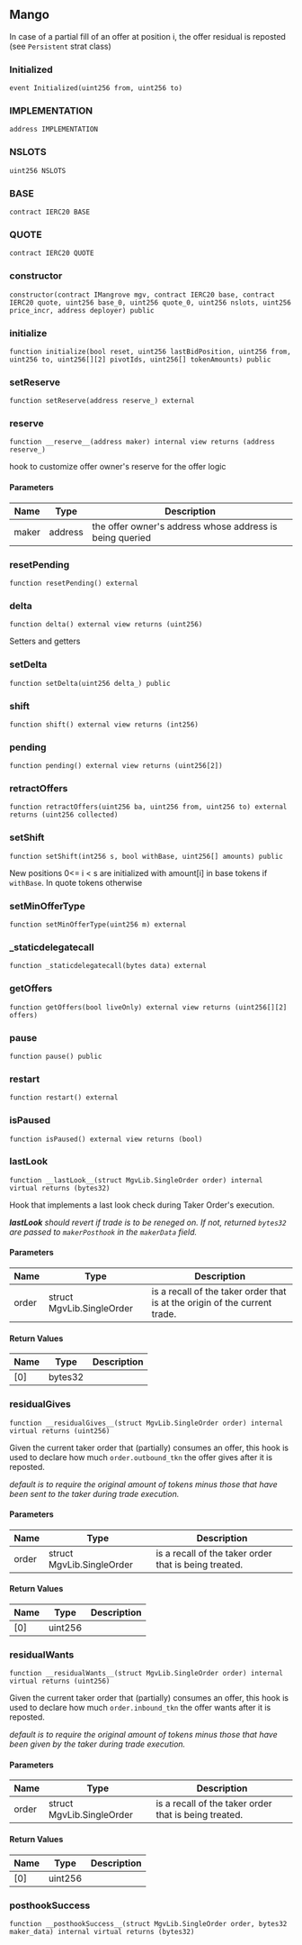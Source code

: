## Mango

In case of a partial fill of an offer at position i, the offer residual is reposted (see `Persistent` strat class)

### Initialized

```solidity
event Initialized(uint256 from, uint256 to)
```

### IMPLEMENTATION

```solidity
address IMPLEMENTATION
```

### NSLOTS

```solidity
uint256 NSLOTS
```

### BASE

```solidity
contract IERC20 BASE
```

### QUOTE

```solidity
contract IERC20 QUOTE
```

### constructor

```solidity
constructor(contract IMangrove mgv, contract IERC20 base, contract IERC20 quote, uint256 base_0, uint256 quote_0, uint256 nslots, uint256 price_incr, address deployer) public
```

### initialize

```solidity
function initialize(bool reset, uint256 lastBidPosition, uint256 from, uint256 to, uint256[][2] pivotIds, uint256[] tokenAmounts) public
```

### setReserve

```solidity
function setReserve(address reserve_) external
```

### __reserve__

```solidity
function __reserve__(address maker) internal view returns (address reserve_)
```

hook to customize offer owner's reserve for the offer logic

#### Parameters

| Name | Type | Description |
| ---- | ---- | ----------- |
| maker | address | the offer owner's address whose address is being queried |

### resetPending

```solidity
function resetPending() external
```

### delta

```solidity
function delta() external view returns (uint256)
```

Setters and getters

### setDelta

```solidity
function setDelta(uint256 delta_) public
```

### shift

```solidity
function shift() external view returns (int256)
```

### pending

```solidity
function pending() external view returns (uint256[2])
```

### retractOffers

```solidity
function retractOffers(uint256 ba, uint256 from, uint256 to) external returns (uint256 collected)
```

### setShift

```solidity
function setShift(int256 s, bool withBase, uint256[] amounts) public
```

New positions 0<= i < s are initialized with amount[i] in base tokens if `withBase`. In quote tokens otherwise

### setMinOfferType

```solidity
function setMinOfferType(uint256 m) external
```

### _staticdelegatecall

```solidity
function _staticdelegatecall(bytes data) external
```

### getOffers

```solidity
function getOffers(bool liveOnly) external view returns (uint256[][2] offers)
```

### pause

```solidity
function pause() public
```

### restart

```solidity
function restart() external
```

### isPaused

```solidity
function isPaused() external view returns (bool)
```

### __lastLook__

```solidity
function __lastLook__(struct MgvLib.SingleOrder order) internal virtual returns (bytes32)
```

Hook that implements a last look check during Taker Order's execution.

___lastLook__ should revert if trade is to be reneged on. If not, returned `bytes32` are passed to `makerPosthook` in the `makerData` field._

#### Parameters

| Name | Type | Description |
| ---- | ---- | ----------- |
| order | struct MgvLib.SingleOrder | is a recall of the taker order that is at the origin of the current trade. |

#### Return Values

| Name | Type | Description |
| ---- | ---- | ----------- |
| [0] | bytes32 |  |

### __residualGives__

```solidity
function __residualGives__(struct MgvLib.SingleOrder order) internal virtual returns (uint256)
```

Given the current taker order that (partially) consumes an offer, this hook is used to declare how much `order.outbound_tkn` the offer gives after it is reposted.

_default is to require the original amount of tokens minus those that have been sent to the taker during trade execution._

#### Parameters

| Name | Type | Description |
| ---- | ---- | ----------- |
| order | struct MgvLib.SingleOrder | is a recall of the taker order that is being treated. |

#### Return Values

| Name | Type | Description |
| ---- | ---- | ----------- |
| [0] | uint256 |  |

### __residualWants__

```solidity
function __residualWants__(struct MgvLib.SingleOrder order) internal virtual returns (uint256)
```

Given the current taker order that (partially) consumes an offer, this hook is used to declare how much `order.inbound_tkn` the offer wants after it is reposted.

_default is to require the original amount of tokens minus those that have been given by the taker during trade execution._

#### Parameters

| Name | Type | Description |
| ---- | ---- | ----------- |
| order | struct MgvLib.SingleOrder | is a recall of the taker order that is being treated. |

#### Return Values

| Name | Type | Description |
| ---- | ---- | ----------- |
| [0] | uint256 |  |

### __posthookSuccess__

```solidity
function __posthookSuccess__(struct MgvLib.SingleOrder order, bytes32 maker_data) internal virtual returns (bytes32)
```

